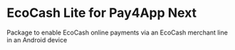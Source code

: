 EcoCash Lite for Pay4App Next
=======================================

Package to enable EcoCash online payments via an EcoCash merchant line in an Android device

